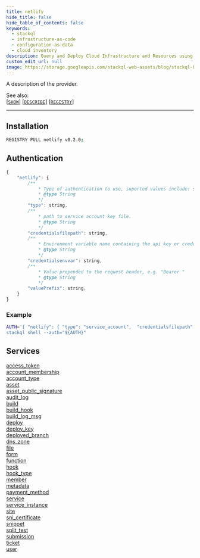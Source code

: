 ```yaml
---
title: netlify
hide_title: false
hide_table_of_contents: false
keywords:
  - stackql
  - infrastructure-as-code
  - configuration-as-data
  - cloud inventory
description: Query and Deploy Cloud Infrastructure and Resources using SQL
custom_edit_url: null
image: https://storage.googleapis.com/stackql-web-assets/blog/stackql-blog-post-featured-image.png
---
```

A description of the provider.  
    

See also:   
[[` SHOW `]](https://stackql.io/docs/language-spec/show) [[` DESCRIBE `]](https://stackql.io/docs/language-spec/describe)  [[` REGISTRY `]](https://stackql.io/docs/language-spec/registry)
* * * 

## Installation
```bash
REGISTRY PULL netlify v0.2.0;
```

## Authentication
```javascript
{
    "netlify": {
        /**
            * Type of authentication to use, suported values include: service_account, api_key, basic
            * @type String
            */
        "type": string, 
        /**
            * path to service account key file.
            * @type String
            */
        "credentialsfilepath": string, 
        /**
            * Environment variable name containing the api key or credentials.
            * @type String
            */
        "credentialsenvvar": string, 
        /**
            * Value prepended to the request header, e.g. "Bearer "
            * @type String
            */
        "valuePrefix": string, 
    }
}
```
### Example
```bash
AUTH='{ "netlify": { "type": "service_account",  "credentialsfilepath": "creds/sa-key.json" }}
stackql shell --auth="${AUTH}"
```
## Services
<div class="row">
<div class="providerDocColumn">
<a href="/docs/providers/netlify/access_token">access_token</a><br />
<a href="/docs/providers/netlify/account_membership">account_membership</a><br />
<a href="/docs/providers/netlify/account_type">account_type</a><br />
<a href="/docs/providers/netlify/asset">asset</a><br />
<a href="/docs/providers/netlify/asset_public_signature">asset_public_signature</a><br />
<a href="/docs/providers/netlify/audit_log">audit_log</a><br />
<a href="/docs/providers/netlify/build">build</a><br />
<a href="/docs/providers/netlify/build_hook">build_hook</a><br />
<a href="/docs/providers/netlify/build_log_msg">build_log_msg</a><br />
<a href="/docs/providers/netlify/deploy">deploy</a><br />
<a href="/docs/providers/netlify/deploy_key">deploy_key</a><br />
<a href="/docs/providers/netlify/deployed_branch">deployed_branch</a><br />
<a href="/docs/providers/netlify/dns_zone">dns_zone</a><br />
<a href="/docs/providers/netlify/file">file</a><br />
<a href="/docs/providers/netlify/form">form</a><br />
</div>
<div class="providerDocColumn">
<a href="/docs/providers/netlify/function">function</a><br />
<a href="/docs/providers/netlify/hook">hook</a><br />
<a href="/docs/providers/netlify/hook_type">hook_type</a><br />
<a href="/docs/providers/netlify/member">member</a><br />
<a href="/docs/providers/netlify/metadata">metadata</a><br />
<a href="/docs/providers/netlify/payment_method">payment_method</a><br />
<a href="/docs/providers/netlify/service">service</a><br />
<a href="/docs/providers/netlify/service_instance">service_instance</a><br />
<a href="/docs/providers/netlify/site">site</a><br />
<a href="/docs/providers/netlify/sni_certificate">sni_certificate</a><br />
<a href="/docs/providers/netlify/snippet">snippet</a><br />
<a href="/docs/providers/netlify/split_test">split_test</a><br />
<a href="/docs/providers/netlify/submission">submission</a><br />
<a href="/docs/providers/netlify/ticket">ticket</a><br />
<a href="/docs/providers/netlify/user">user</a><br />
</div>
</div>
